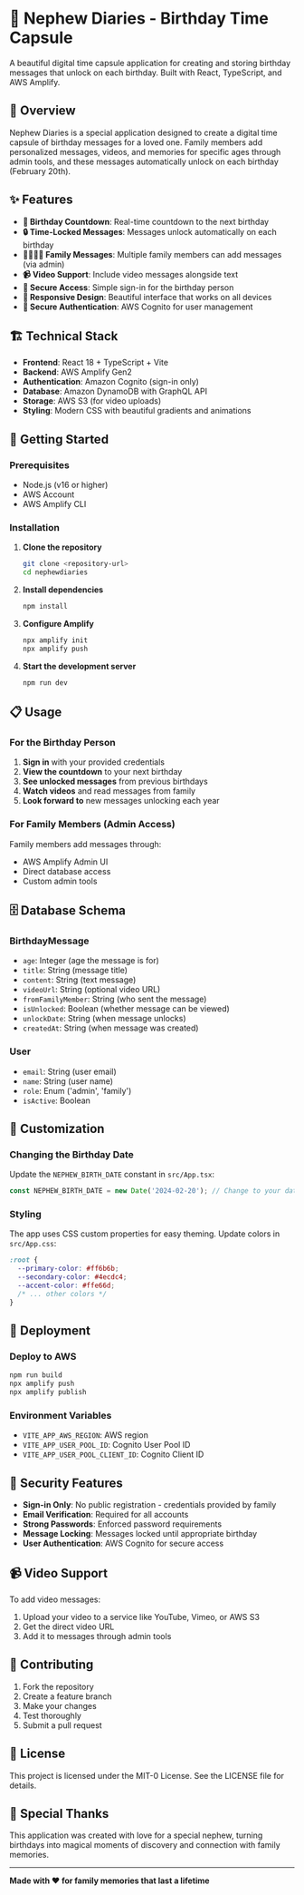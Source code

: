 # 🎂 Nephew Diaries - Birthday Time Capsule

A beautiful digital time capsule application for creating and storing birthday messages that unlock on each birthday. Built with React, TypeScript, and AWS Amplify.

## 🌟 Overview

Nephew Diaries is a special application designed to create a digital time capsule of birthday messages for a loved one. Family members add personalized messages, videos, and memories for specific ages through admin tools, and these messages automatically unlock on each birthday (February 20th).

## ✨ Features

- **🎉 Birthday Countdown**: Real-time countdown to the next birthday
- **🔒 Time-Locked Messages**: Messages unlock automatically on each birthday
- **👨‍👩‍👧‍👦 Family Messages**: Multiple family members can add messages (via admin)
- **📹 Video Support**: Include video messages alongside text
- **🔐 Secure Access**: Simple sign-in for the birthday person
- **📱 Responsive Design**: Beautiful interface that works on all devices
- **🔐 Secure Authentication**: AWS Cognito for user management

## 🏗️ Technical Stack

- **Frontend**: React 18 + TypeScript + Vite
- **Backend**: AWS Amplify Gen2
- **Authentication**: Amazon Cognito (sign-in only)
- **Database**: Amazon DynamoDB with GraphQL API
- **Storage**: AWS S3 (for video uploads)
- **Styling**: Modern CSS with beautiful gradients and animations

## 🚀 Getting Started

### Prerequisites
- Node.js (v16 or higher)
- AWS Account
- AWS Amplify CLI

### Installation

1. **Clone the repository**
   ```bash
   git clone <repository-url>
   cd nephewdiaries
   ```

2. **Install dependencies**
   ```bash
   npm install
   ```

3. **Configure Amplify**
   ```bash
   npx amplify init
   npx amplify push
   ```

4. **Start the development server**
   ```bash
   npm run dev
   ```

## 📋 Usage

### For the Birthday Person
1. **Sign in** with your provided credentials
2. **View the countdown** to your next birthday
3. **See unlocked messages** from previous birthdays
4. **Watch videos** and read messages from family
5. **Look forward to** new messages unlocking each year

### For Family Members (Admin Access)
Family members add messages through:
- AWS Amplify Admin UI
- Direct database access
- Custom admin tools

## 🗄️ Database Schema

### BirthdayMessage
- `age`: Integer (age the message is for)
- `title`: String (message title)
- `content`: String (text message)
- `videoUrl`: String (optional video URL)
- `fromFamilyMember`: String (who sent the message)
- `isUnlocked`: Boolean (whether message can be viewed)
- `unlockDate`: String (when message unlocks)
- `createdAt`: String (when message was created)

### User
- `email`: String (user email)
- `name`: String (user name)
- `role`: Enum ('admin', 'family')
- `isActive`: Boolean

## 🎨 Customization

### Changing the Birthday Date
Update the `NEPHEW_BIRTH_DATE` constant in `src/App.tsx`:
```typescript
const NEPHEW_BIRTH_DATE = new Date('2024-02-20'); // Change to your date
```

### Styling
The app uses CSS custom properties for easy theming. Update colors in `src/App.css`:
```css
:root {
  --primary-color: #ff6b6b;
  --secondary-color: #4ecdc4;
  --accent-color: #ffe66d;
  /* ... other colors */
}
```

## 🔧 Deployment

### Deploy to AWS
```bash
npm run build
npx amplify push
npx amplify publish
```

### Environment Variables
- `VITE_APP_AWS_REGION`: AWS region
- `VITE_APP_USER_POOL_ID`: Cognito User Pool ID
- `VITE_APP_USER_POOL_CLIENT_ID`: Cognito Client ID

## 🔐 Security Features

- **Sign-in Only**: No public registration - credentials provided by family
- **Email Verification**: Required for all accounts
- **Strong Passwords**: Enforced password requirements
- **Message Locking**: Messages locked until appropriate birthday
- **User Authentication**: AWS Cognito for secure access

## 📹 Video Support
To add video messages:
1. Upload your video to a service like YouTube, Vimeo, or AWS S3
2. Get the direct video URL
3. Add it to messages through admin tools

## 🤝 Contributing

1. Fork the repository
2. Create a feature branch
3. Make your changes
4. Test thoroughly
5. Submit a pull request

## 📄 License

This project is licensed under the MIT-0 License. See the LICENSE file for details.

## 💝 Special Thanks

This application was created with love for a special nephew, turning birthdays into magical moments of discovery and connection with family memories.

---

**Made with ❤️ for family memories that last a lifetime**